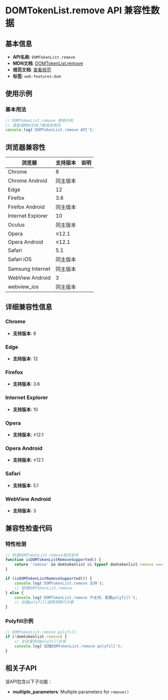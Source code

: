 # DOMTokenList.remove API 兼容性数据

## 基本信息

- **API名称**: `DOMTokenList.remove`
- **MDN文档**: [DOMTokenList.remove](https://developer.mozilla.org/docs/Web/API/DOMTokenList/remove)
- **规范文档**: [查看规范](https://dom.spec.whatwg.org/#ref-for-dom-domtokenlist-remove①)
- **标签**: `web-features:dom`

## 使用示例

### 基本用法

```javascript
// DOMTokenList.remove 使用示例
// 请查阅MDN文档了解具体用法
console.log('DOMTokenList.remove API');
```

## 浏览器兼容性

| 浏览器 | 支持版本 | 说明 |
|--------|----------|------|
| Chrome | 8 |  |
| Chrome Android | 同主版本 |  |
| Edge | 12 |  |
| Firefox | 3.6 |  |
| Firefox Android | 同主版本 |  |
| Internet Explorer | 10 |  |
| Oculus | 同主版本 |  |
| Opera | ≤12.1 |  |
| Opera Android | ≤12.1 |  |
| Safari | 5.1 |  |
| Safari iOS | 同主版本 |  |
| Samsung Internet | 同主版本 |  |
| WebView Android | 3 |  |
| webview_ios | 同主版本 |  |

## 详细兼容性信息

### Chrome

- **支持版本**: 8

### Edge

- **支持版本**: 12

### Firefox

- **支持版本**: 3.6

### Internet Explorer

- **支持版本**: 10

### Opera

- **支持版本**: ≤12.1

### Opera Android

- **支持版本**: ≤12.1

### Safari

- **支持版本**: 5.1

### WebView Android

- **支持版本**: 3

## 兼容性检查代码

### 特性检测

```javascript
// 检查DOMTokenList.remove是否支持
function isDOMTokenListRemoveSupported() {
    return 'remove' in domtokenlist && typeof domtokenlist.remove === 'function';
}

if (isDOMTokenListRemoveSupported()) {
    console.log('DOMTokenList.remove 支持');
    // 使用DOMTokenList.remove
} else {
    console.log('DOMTokenList.remove 不支持，需要polyfill');
    // 加载polyfill或使用替代方案
}
```

### Polyfill示例

```javascript
// DOMTokenList.remove polyfill
if (!domtokenlist.remove) {
    // 在这里添加polyfill实现
    console.log('加载DOMTokenList.remove polyfill');
}
```

## 相关子API

该API包含以下子功能：

- **multiple_parameters**: Multiple parameters for `remove()`

